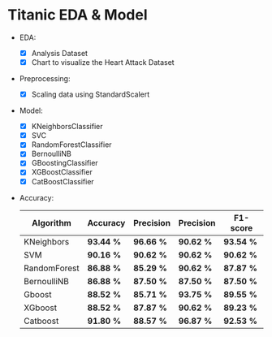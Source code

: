 # Titanic EDA & Model

  - EDA:
    - [x]  Analysis Dataset
    - [x]  Chart to visualize the Heart Attack Dataset

  - Preprocessing:
  
    - [x]  Scaling data using StandardScalert

  - Model:

    - [x]  KNeighborsClassifier
    - [x]  SVC
    - [x]  RandomForestClassifier
    - [x]  BernoulliNB
    - [x]  GBoostingClassifier
    - [x]  XGBoostClassifier
    - [x]  CatBoostClassifier

  - Accuracy:

    Algorithm | Accuracy | Precision | Precision | F1-score |
    ------------- | ------------- | ------------- | ------------- | ------------- |
    KNeighbors | **93.44 %** | **96.66 %** | **90.62 %**  | **93.54 %** | 
    SVM | **90.16 %** | **90.62 %** | **90.62 %**  | **90.62 %** |
    RandomForest | **86.88 %** | **85.29 %** | **90.62 %**  | **87.87 %** |
    BernoulliNB | **86.88 %** | **87.50 %** | **87.50 %**  | **87.50 %** |
    Gboost | **88.52 %** | **85.71 %** | **93.75 %**  | **89.55 %** |
    XGboost | **88.52 %** | **87.87 %** | **90.62 %**  | **89.23 %** |
    Catboost | **91.80 %** | **88.57 %** | **96.87 %**  | **92.53 %** |
    
